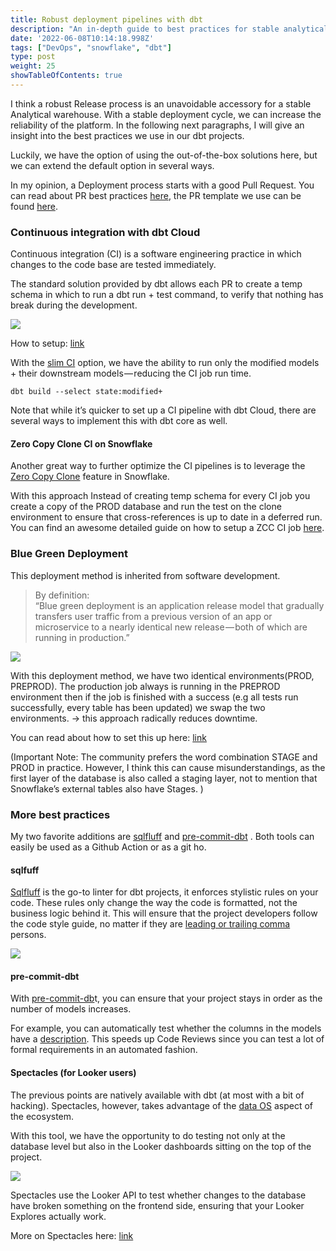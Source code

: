 ```yaml
---
title: Robust deployment pipelines with dbt
description: "An in-depth guide to best practices for stable analytical warehouse releases using dbt projects, including continuous integration, blue-green deployment, and tools like sqlfluff and Spectacles."
date: '2022-06-08T10:14:18.998Z'
tags: ["DevOps", "snowflake", "dbt"]
type: post
weight: 25
showTableOfContents: true
---
```


I think a robust Release process is an unavoidable accessory for a stable Analytical warehouse. With a stable deployment cycle, we can increase the reliability of the platform. In the following next paragraphs, I will give an insight into the best practices we use in our dbt projects.

Luckily, we have the option of using the out-of-the-box solutions here, but we can extend the default option in several ways.

In my opinion, a Deployment process starts with a good Pull Request. You can read about PR best practices [here](https://medium.com/@meshantha/guide-in-making-your-perfect-pull-request-d6f757f73276), the PR template we use can be found [here](https://docs.getdbt.com/blog/analytics-pull-request-template).

### **Continuous integration with dbt Cloud**

Continuous integration (CI) is a software engineering practice in which changes to the code base are tested immediately.

The standard solution provided by dbt allows each PR to create a temp schema in which to run a dbt run + test command, to verify that nothing has break during the development.

![](/images/0__42URRRJdietzTkCc.jpg)

How to setup: [link](https://docs.getdbt.com/docs/dbt-cloud/using-dbt-cloud/cloud-enabling-continuous-integration)

With the [slim CI](https://discourse.getdbt.com/t/how-we-sped-up-our-ci-runs-by-10x-using-slim-ci/2603) option, we have the ability to run only the modified models + their downstream models — reducing the CI job run time.

```
dbt build --select state:modified+
```

Note that while it’s quicker to set up a CI pipeline with dbt Cloud, there are several ways to implement this with dbt core as well.

#### Zero Copy Clone CI on Snowflake

Another great way to further optimize the CI pipelines is to leverage the [Zero Copy Clone](https://docs.snowflake.com/en/sql-reference/sql/create-clone.html) feature in Snowflake.

With this approach Instead of creating temp schema for every CI job you create a copy of the PROD database and run the test on the clone environment to ensure that cross-references is up to date in a deferred run. You can find an awesome detailed guide on how to setup a ZCC CI job [here](https://medium.com/airtribe/test-sql-pipelines-against-production-clones-using-dbt-and-snowflake-2f8293722dd4).

### Blue Green Deployment

This deployment method is inherited from software development.

> By definition:  
> “Blue green deployment is an application release model that gradually transfers user traffic from a previous version of an app or microservice to a nearly identical new release — both of which are running in production.”

![](/images/0__JVyrgoij3JnzdiHs.jpg)

With this deployment method, we have two identical environments(PROD, PREPROD). The production job always is running in the PREPROD environment then if the job is finished with a success (e.g all tests run successfully, every table has been updated) we swap the two environments. -> this approach radically reduces downtime.

You can read about how to set this up here: [link](https://discourse.getdbt.com/t/performing-a-blue-green-deploy-of-your-dbt-project-on-snowflake/1349)

(Important Note: The community prefers the word combination STAGE and PROD in practice. However, I think this can cause misunderstandings, as the first layer of the database is also called a staging layer, not to mention that Snowflake’s external tables also have Stages. )

### More best practices

My two favorite additions are [sqlfluff](https://github.com/sqlfluff/sqlfluff) and [pre-commit-dbt](https://pythonlang.dev/repo/offbi-pre-commit-dbt/) . Both tools can easily be used as a Github Action or as a git ho.

#### sqlfuff

[Sqlfluff](https://github.com/sqlfluff/sqlfluff) is the go-to linter for dbt projects, it enforces stylistic rules on your code. These rules only change the way the code is formatted, not the business logic behind it. This will ensure that the project developers follow the code style guide, no matter if they are [leading or trailing comma](https://mode.com/blog/should-sql-queries-use-trailing-or-leading-commas/) persons.

![](/images/1____IZvE1EpsBqPGzA9W0GV6A.png)

#### pre-commit-dbt

With [pre-commit-db](https://github.com/offbi/pre-commit-dbt)t, you can ensure that your project stays in order as the number of models increases.

For example, you can automatically test whether the columns in the models have a [description](https://github.com/offbi/pre-commit-dbt/blob/main/HOOKS.md#check-model-columns-have-desc). This speeds up Code Reviews since you can test a lot of formal requirements in an automated fashion.

#### **Spectacles** (for Looker users)

The previous points are natively available with dbt (at most with a bit of hacking). Spectacles, however, takes advantage of the [data OS](https://benn.substack.com/p/the-data-os?s=r) aspect of the ecosystem.

With this tool, we have the opportunity to do testing not only at the database level but also in the Looker dashboards sitting on the top of the project.

![](/images/0__K__eGH6wykgDSUAK8.jpg)

Spectacles use the Looker API to test whether changes to the database have broken something on the frontend side, ensuring that your Looker Explores actually work.

More on Spectacles here: [link](https://www.spectacles.dev/)